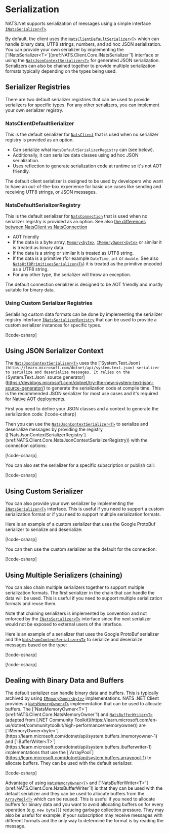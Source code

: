 # Serialization

NATS.Net supports serialization of messages using a simple interface [`INatsSerializer<T>`](xref:NATS.Client.Core.INatsSerializer`1).

By default, the client uses the [`NatsClientDefaultSerializer<T>`](xref:NATS.Net.NatsClientDefaultSerializer`1)
which can handle binary data, UTF8 strings, numbers, and ad hoc JSON serialization. You can provide your own
serializer by implementing the [`INatsSerializer<T>`](xref:NATS.Client.Core.INatsSerializer`1) interface or using the
[`NatsJsonContextSerializer<T>`](xref:NATS.Client.Core.NatsJsonContextSerializer`1) for generated
JSON serialization. Serializers can also be chained together to provide multiple serialization formats typically
depending on the types being used.

## Serializer Registries

There are two default serializer registries that can be used to provide serializers for specific types.
For any other serializers, you can implement your own serializer registry.

### NatsClientDefaultSerializer

This is the default serializer for [`NatsClient`](xref:NATS.Net.NatsClient) that
is used when no serializer registry is provided as an option.

- Can serialize what `NatsDefaultSerializerRegistry` can (see below).
- Additionally, it can serialize data classes using ad hoc JSON serialization.
- Uses reflection to generate serialization code at runtime so it's not AOT friendly.

The default client serializer is designed to be used by developers
who want to have an out-of-the-box experience for basic use cases like sending and receiving UTF8 strings,
or JSON messages.

### NatsDefaultSerializerRegistry

This is the default serializer for [`NatsConnection`](xref:NATS.Client.Core.NatsConnection) that
is used when no serializer registry is provided as an option.
See also [the differences between NatsClient vs NatsConnection](intro.md#natsclient-vs-natsconnection)

- AOT friendly
- If the data is a byte array, [`Memory<byte>`](https://learn.microsoft.com/dotnet/api/system.memory-1), [`IMemoryOwner<byte>`](https://learn.microsoft.com/dotnet/api/system.buffers.imemoryowner-1) or similar it is treated as binary data.
- If the data is a string or similar it is treated as UTF8 string.
- If the data is a primitive (for example `DateTime`, `int` or `double`. See also [`NatsUtf8PrimitivesSerializer<T>`](xref:NATS.Client.Core.NatsUtf8PrimitivesSerializer`1)) it is treated as the primitive encoded as a UTF8 string.
- For any other type, the serializer will throw an exception.

The default connection serializer is designed to be AOT friendly and mostly suitable for binary data.

### Using Custom Serializer Registries

Serialising custom data formats can be done by implementing the serializer registry interface
[`INatsSerializerRegistry`](xref:NATS.Client.Core.INatsSerializerRegistry)
that can be used to provide a custom serializer instances for specific types.

[!code-csharp[](../../../tests/NATS.Net.DocsExamples/Advanced/SerializationPage.cs#default)]

## Using JSON Serializer Context

The [`NatsJsonContextSerializer<T>`](xref:NATS.Client.Core.NatsJsonContextSerializer`1)
uses the [`System.Text.Json`](https://learn.microsoft.com/dotnet/api/system.text.json)
serializer to serialize and deserialize messages. It relies
on the [`System.Text.Json` source generator](https://devblogs.microsoft.com/dotnet/try-the-new-system-text-json-source-generator/)
to generate the serialization code at compile time. This is the recommended JSON serializer for most use cases and it's
required for [Native AOT deployments](https://learn.microsoft.com/dotnet/core/deploying/native-aot).

First you need to define your JSON classes and a context to generate the serialization code:
[!code-csharp[](../../../tests/NATS.Net.DocsExamples/Advanced/SerializationPage.cs#my-data)]

Then you can use the [`NatsJsonContextSerializer<T>`](xref:NATS.Client.Core.NatsJsonContextSerializer`1) to serialize and deserialize messages
by providing the registry ([`NatsJsonContextSerializerRegistry`](xref:NATS.Client.Core.NatsJsonContextSerializerRegistry)) with the connection options:

[!code-csharp[](../../../tests/NATS.Net.DocsExamples/Advanced/SerializationPage.cs#my-data-usage)]

You can also set the serializer for a specific subscription or publish call:

[!code-csharp[](../../../tests/NATS.Net.DocsExamples/Advanced/SerializationPage.cs#my-data-publish)]

## Using Custom Serializer

You can also provide your own serializer by implementing the [`INatsSerializer<T>`](xref:NATS.Client.Core.INatsSerializer`1) interface. This is useful if you need to
support a custom serialization format or if you need to support multiple serialization formats.

Here is an example of a custom serializer that uses the Google ProtoBuf serializer to serialize and deserialize:

[!code-csharp[](../../../tests/NATS.Net.DocsExamples/Advanced/SerializationPage.cs#custom-serializer)]

You can then use the custom serializer as the default for the connection:

[!code-csharp[](../../../tests/NATS.Net.DocsExamples/Advanced/SerializationPage.cs#custom)]

## Using Multiple Serializers (chaining)

You can also chain multiple serializers together to support multiple serialization formats. The first serializer in the
chain that can handle the data will be used. This is useful if you need to support multiple serialization formats and
reuse them.

Note that chaining serializers is implemented by convention and not enforced by the [`INatsSerializer<T>`](xref:NATS.Client.Core.INatsSerializer`1)
interface since the next serializer would not be exposed to external users of the interface.

Here is an example of a serializer that uses the Google ProtoBuf serializer and the [`NatsJsonContextSerializer<T>`](xref:NATS.Client.Core.NatsJsonContextSerializer`1) to
serialize and deserialize messages based on the type:

[!code-csharp[](../../../tests/NATS.Net.DocsExamples/Advanced/SerializationPage.cs#mixed)]

[!code-csharp[](../../../tests/NATS.Net.DocsExamples/Advanced/SerializationPage.cs#chain)]

## Dealing with Binary Data and Buffers

The default serializer can handle binary data and buffers. This is typically archived by using [`IMemoryOwner<byte>`](https://learn.microsoft.com/dotnet/api/system.buffers.imemoryowner-1)
implementations. NATS .NET Client provides a [`NatsMemoryOwner<T>`](xref:NATS.Client.Core.NatsMemoryOwner`1) implementation that can be used to allocate buffers.
The [`NatsMemoryOwner<T>`](xref:NATS.Client.Core.NatsMemoryOwner`1) and [`NatsBufferWriter<T>`](xref:NATS.Client.Core.NatsBufferWriter`1) (adapted from [.NET Community Toolkit](https://learn.microsoft.com/en-us/dotnet/communitytoolkit/high-performance/memoryowner))
are [`IMemoryOwner<byte>`](https://learn.microsoft.com/dotnet/api/system.buffers.imemoryowner-1) and [`IBufferWriter<T>`](https://learn.microsoft.com/dotnet/api/system.buffers.ibufferwriter-1) implementations that use the [`ArrayPool`](https://learn.microsoft.com/dotnet/api/system.buffers.arraypool-1)
to allocate buffers. They can be used with the default serializer.

[!code-csharp[](../../../tests/NATS.Net.DocsExamples/Advanced/SerializationPage.cs#buffers)]

Advantage of using [`NatsMemoryOwner<T>`](xref:NATS.Client.Core.NatsMemoryOwner`1) and [`NatsBufferWriter<T>`](xref:NATS.Client.Core.NatsBufferWriter`1) is that they can be used with the default serializer and
they can be used to allocate buffers from the [`ArrayPool<T>`](https://learn.microsoft.com/dotnet/api/system.buffers.arraypool-1) which can be reused. This is useful if you need to allocate
buffers for binary data and you want to avoid allocating buffers on for every operation (e.g. `new byte[]`) reducing
garbage collection pressure. They may also be useful for example, if your subscription may receive messages with
different formats and the only way to determine the format is by reading the message.
